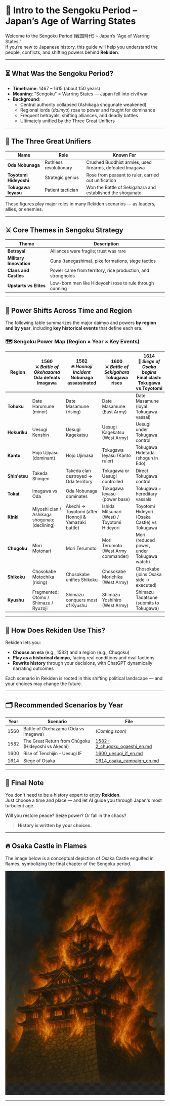 # 🏯 Intro to the Sengoku Period – Japan’s Age of Warring States

Welcome to the Sengoku Period (戦国時代) – Japan’s “Age of Warring States.”  
If you’re new to Japanese history, this guide will help you understand the people, conflicts, and shifting powers behind **Rekiden**.

---

## ⏳ What Was the Sengoku Period?

- **Timeframe**: 1467 – 1615 (about 150 years)
- **Meaning**: "Sengoku" = Warring States — Japan fell into civil war
- **Background**:
  - Central authority collapsed (Ashikaga shogunate weakened)
  - Regional lords (*daimyo*) rose to power and fought for dominance
  - Frequent betrayals, shifting alliances, and deadly battles
  - Ultimately unified by the Three Great Unifiers

---

## 👑 The Three Great Unifiers

| Name | Role | Known For |
|------|------|-----------|
| **Oda Nobunaga** | Ruthless revolutionary | Crushed Buddhist armies, used firearms, defeated Imagawa |
| **Toyotomi Hideyoshi** | Strategic genius | Rose from peasant to ruler, carried out unification |
| **Tokugawa Ieyasu** | Patient tactician | Won the Battle of Sekigahara and established the shogunate |

These figures play major roles in many Rekiden scenarios — as leaders, allies, or enemies.

---

## ⚔️ Core Themes in Sengoku Strategy

| Theme | Description |
|-------|-------------|
| **Betrayal** | Alliances were fragile; trust was rare |
| **Military Innovation** | Guns (tanegashima), pike formations, siege tactics |
| **Clans and Castles** | Power came from territory, rice production, and strongholds |
| **Upstarts vs Elites** | Low-born men like Hideyoshi rose to rule through cunning |

---

## 📅 Power Shifts Across Time and Region

The following table summarizes the major daimyo and powers **by region and by year**, including **key historical events** that define each era.

### 🗺️ Sengoku Power Map (Region × Year × Key Events)

| Region       | **1560**<br>⚔️ *Battle of Okehazama*<br>Oda defeats Imagawa | **1582**<br>🔥 *Honnoji Incident*<br>Nobunaga assassinated | **1600**<br>⚔️ *Battle of Sekigahara*<br>Tokugawa rises | **1614**<br>🏯 *Siege of Osaka begins*<br>Final clash: Tokugawa vs Toyotomi |
|--------------|-------------------------------------------------------------|------------------------------------------------------------|-----------------------------------------------|------------------------------------------------------------|
| **Tohoku**   | Date Harumune (minor)                                       | Date Masamune (rising)                                      | Date Masamune (East Army)                    | Date Masamune (loyal Tokugawa vassal)                       |
| **Hokuriku** | Uesugi Kenshin                                              | Uesugi Kagekatsu                                            | Uesugi Kagekatsu (West Army)                 | Uesugi under Tokugawa control                              |
| **Kanto**    | Hojo Ujiyasu (dominant)                                     | Hojo Ujimasa                                                | Tokugawa Ieyasu (Kanto ruler)                | Tokugawa Hidetada (shogun in Edo)                           |
| **Shin'etsu**| Takeda Shingen                                              | Takeda clan destroyed → Oda territory                       | Tokugawa or Uesugi controlled                | Direct Tokugawa control                                    |
| **Tokai**    | Imagawa vs Oda                                              | Oda Nobunaga dominates                                      | Tokugawa Ieyasu (power base)                 | Tokugawa + hereditary vassals                              |
| **Kinki**    | Miyoshi clan / Ashikaga shogunate (declining)              | Akechi → Toyotomi (after Honnoji & Yamazaki battle)         | Ishida Mitsunari (West) / Toyotomi Hideyori  | Toyotomi Hideyori (Osaka Castle) vs Tokugawa               |
| **Chugoku**  | Mori Motonari                                               | Mori Terumoto                                               | Mori Terumoto (West Army commander)          | Mori (reduced power, under Tokugawa watch)                 |
| **Shikoku**  | Chosokabe Motochika (rising)                                | Chosokabe unifies Shikoku                                   | Chosokabe Morichika (West Army)              | Chosokabe (joins Osaka side → executed)                    |
| **Kyushu**   | Fragmented: Otomo / Shimazu / Ryuzoji                        | Shimazu conquers most of Kyushu                             | Shimazu Yoshihiro (West Army)                | Shimazu Tadatsune (submits to Tokugawa)                    |

---

## 🧭 How Does Rekiden Use This?

Rekiden lets you:

- **Choose an era** (e.g., 1582) and a region (e.g., Chugoku)
- **Play as a historical daimyo**, facing real conditions and rival factions
- **Rewrite history** through your decisions, with ChatGPT dynamically narrating outcomes

Each scenario in Rekiden is rooted in this shifting political landscape — and your choices may change the future.

---

## 🗂️ Recommended Scenarios by Year

| Year | Scenario | File |
|------|----------|------|
| 1560 | Battle of Okehazama (Oda vs Imagawa) | *(Coming soon)* |
| 1582 | The Great Return from Chūgoku (Hideyoshi vs Akechi) | [1582-2_chugoku_ogaeshi_en.md](../sengoku/periods/1582-2_chugoku_ogaeshi_en.md) |
| 1600 | Rise of Tenchijin – Uesugi IF | [1600_uesugi_if_en.md](../sengoku/periods/1600_uesugi_if_en.md) |
| 1614 | Siege of Osaka | [1614_osaka_campaign_en.md](../sengoku/periods/1614_osaka_campaign_en.md) |

---

## 👋 Final Note

You don't need to be a history expert to enjoy **Rekiden**.  
Just choose a time and place — and let AI guide you through Japan's most turbulent age.

Will you restore peace? Seize power? Or fall in the chaos?

> **History is written by your choices.**

---

## 🔥 Osaka Castle in Flames

The image below is a conceptual depiction of Osaka Castle engulfed in flames, symbolizing the final chapter of the Sengoku period.

![Osaka Castle Burning](./Osaka_Castle_Burning_Cropped.png)

---
